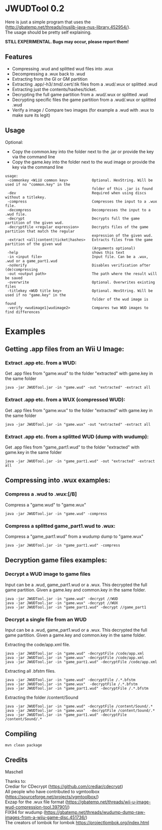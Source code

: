 # JWUDTool 0.2

Here is just a simple program that uses the (http://gbatemp.net/threads/jnuslib-java-nus-library.452954/).  
The usage should be pretty self explaining.

**STILL EXPERIMENTAL. Bugs may occur, please report them!**

## Features

* Compressing .wud and splitted wud files into .wux
* Decompressing a .wux back to .wud
* Extracting from the GI or GM partition
* Extracting .app/-h3/.tmd/.cert/.tik files from a .wud/.wux or splitted .wud
* Extracting just the contents/hashes/ticket.
* Decrypting the full game partition from a .wud/.wux or splitted .wud
* Decrypting specific files the game partition from a .wud/.wux or splitted .wud
* Verify a image / Compare two images (for example a .wud with .wux to make sure its legit)

## Usage

Optional:
- Copy the common.key into the folder next to the .jar or provide the key via the command line
- Copy the game.key into the folder next to the wud image or provide the key via the command line

```
usage:
 -commonkey <WiiU common key>           Optional. HexString. Will be used if no "common.key" in the
                                        folder of this .jar is found
 -dev                                   Required when using discs without a titlekey.
 -compress                              Compresses the input to a .wux file.
 -decompress                            Decompresses the input to a .wud file.
 -decrypt                               Decrypts full the game partition of the given wud.
 -decryptFile <regular expression>      Decrypts files of the game partition that match the regular
                                        expression of the given wud.
 -extract <all|content|ticket|hashes>   Extracts files from the game partition of the given wud
                                        (Arguments optional)
 -help                                  shows this text
 -in <input file>                       Input file. Can be a .wux, .wud or a game_part1.wud
 -noVerify                              Disables verification after (de)compressing
 -out <output path>                     The path where the result will be saved
 -overwrite                             Optional. Overwrites existing files
 -titlekey <WUD title key>              Optional. HexString. Will be used if no "game.key" in the
                                        folder of the wud image is found
 -verify <wudimage1|wudimage2>          Compares two WUD images to find differences
 ```
# Examples
## Getting .app files from an Wii U Image:
### Extract .app etc. from a WUD:
Get .app files from "game.wud" to the folder "extracted" with game.key in the same folder
```
java -jar JWUDTool.jar -in "game.wud" -out "extracted" -extract all
```

### Extract .app etc. from a WUX (compressed WUD):
Get .app files from "game.wux" to the folder "extracted" with game.key in the same folder
```
java -jar JWUDTool.jar -in "game.wux" -out "extracted" -extract all
```

### Extract .app etc. from a splitted WUD (dump with wudump):
Get .app files from "game_part1.wud" to the folder "extracted" with game.key in the same folder
```
java -jar JWUDTool.jar -in "game_part1.wud" -out "extracted" -extract all
```

## Compressing into .wux examples:
### Compress a .wud to .wux:[/B]
Compress a "game.wud" to "game.wux"
```
java -jar JWUDTool.jar -in "game.wud" -compress
```

### Compress a splitted game_part1.wud to .wux:
Compress a "game_part1.wud" from a wudump dump to "game.wux"
```
java -jar JWUDTool.jar -in "game_part1.wud" -compress
```

## Decryption game files examples:
### Decrypt a WUD image to game files
Input can be a .wud, game_part1.wud or a .wux. This decrypted the full game partition.
Given a game.key and common.key in the same folder.
```
java -jar JWUDTool.jar -in "game.wud" -decrypt //WUD
java -jar JWUDTool.jar -in "game.wux" -decrypt //WUX
java -jar JWUDTool.jar -in "game_part1.wud" -decrypt //game_part1
```

### Decrypt a single file from an WUD
Input can be a .wud, game_part1.wud or a .wux. This decrypted the full game partition.
Given a game.key and common.key in the same folder.

Extracting the code/app.xml file.
```
java -jar JWUDTool.jar -in "game.wud" -decryptFile /code/app.xml
java -jar JWUDTool.jar -in "game.wux" -decryptFile /code/app.xml
java -jar JWUDTool.jar -in "game_part1.wud" -decryptFile /code/app.xml
```

Extracting all .bfstm files.
```
java -jar JWUDTool.jar -in "game.wud" -decryptFile /.*.bfstm
java -jar JWUDTool.jar -in "game.wux"  -decryptFile /.*.bfstm
java -jar JWUDTool.jar -in "game_part1.wud" -decryptFile /.*.bfstm
```

Extracting the folder /content/Sound
```
java -jar JWUDTool.jar -in "game.wud" -decryptFile /content/Sound/.*
java -jar JWUDTool.jar -in "game.wux"  -decryptFile /content/Sound/.*
java -jar JWUDTool.jar -in "game_part1.wud" -decryptFile /content/Sound/.*
```
 
## Compiling
`mvn clean package`

## Credits
Maschell  

Thanks to:  
Crediar for CDecrypt (https://github.com/crediar/cdecrypt)  
All people who have contributed to vgmtoolbox (https://sourceforge.net/projects/vgmtoolbox/)  
Exzap for the .wux file format (https://gbatemp.net/threads/wii-u-image-wud-compression-tool.397901/)  
FIX94 for wudump (https://gbatemp.net/threads/wudump-dump-raw-images-from-a-wiiu-game-disc.451736/)  
The creators of lombok for lombok https://projectlombok.org/index.html  
